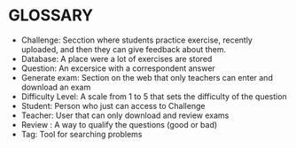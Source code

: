 # GLOSSARY
* Challenge: Secction where students practice exercise, recently uploaded, and then they can give feedback about them.
* Database: A place were a lot of exercises are stored
* Question: An excersice with a correspondent answer
* Generate exam: Section on the web that only teachers can enter and download an exam
* Difficulty Level: A scale from 1 to 5 that sets the difficulty of the question
* Student: Person who just can access to Challenge
* Teacher: User that can only download and review exams
* Review :  A way to qualify the questions (good or bad)
* Tag: Tool for searching problems
